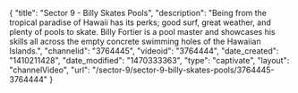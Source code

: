{
    "title": "Sector 9 - Billy Skates Pools",
    "description": "Being from the tropical paradise of Hawaii has its perks; good surf, great weather, and plenty of pools to skate. Billy Fortier is a pool master and showcases his skills all across the empty concrete swimming holes of the Hawaiian Islands.",
    "channelid": "3764445",
    "videoid": "3764444",
    "date_created": "1410211428",
    "date_modified": "1470333363",
    "type": "captivate",
    "layout": "channelVideo",
    "url": "\/sector-9\/sector-9-billy-skates-pools\/3764445-3764444"
}